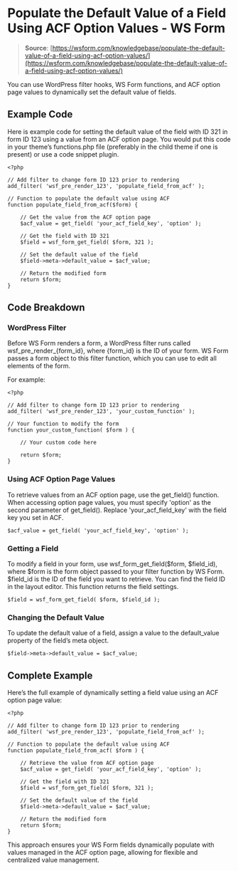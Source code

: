 # Populate the Default Value of a Field Using ACF Option Values - WS Form

> **Source**: [https://wsform.com/knowledgebase/populate-the-default-value-of-a-field-using-acf-option-values/](https://wsform.com/knowledgebase/populate-the-default-value-of-a-field-using-acf-option-values/)


You can use WordPress filter hooks, WS Form functions, and ACF option page values to dynamically set the default value of fields.

## Example Code

Here is example code for setting the default value of the field with ID 321 in form ID 123 using a value from an ACF option page. You would put this code in your theme’s functions.php file (preferably in the child theme if one is present) or use a code snippet plugin.

```
<?php

// Add filter to change form ID 123 prior to rendering
add_filter( 'wsf_pre_render_123', 'populate_field_from_acf' );

// Function to populate the default value using ACF
function populate_field_from_acf($form) {

    // Get the value from the ACF option page
    $acf_value = get_field( 'your_acf_field_key', 'option' );

    // Get the field with ID 321
    $field = wsf_form_get_field( $form, 321 );

    // Set the default value of the field
    $field->meta->default_value = $acf_value;

    // Return the modified form
    return $form;
}
```

## Code Breakdown

### WordPress Filter

Before WS Form renders a form, a WordPress filter runs called wsf_pre_render_{form_id}, where {form_id} is the ID of your form. WS Form passes a form object to this filter function, which you can use to edit all elements of the form.

For example:

```
<?php

// Add filter to change form ID 123 prior to rendering
add_filter( 'wsf_pre_render_123', 'your_custom_function' );

// Your function to modify the form
function your_custom_function( $form ) {

    // Your custom code here

    return $form;
}
```

### Using ACF Option Page Values

To retrieve values from an ACF option page, use the get_field() function. When accessing option page values, you must specify 'option' as the second parameter of get_field(). Replace 'your_acf_field_key' with the field key you set in ACF.

```
$acf_value = get_field( 'your_acf_field_key', 'option' );
```

### Getting a Field

To modify a field in your form, use wsf_form_get_field($form, $field_id), where $form is the form object passed to your filter function by WS Form. $field_id is the ID of the field you want to retrieve. You can find the field ID in the layout editor. This function returns the field settings.

```
$field = wsf_form_get_field( $form, $field_id );
```

### Changing the Default Value

To update the default value of a field, assign a value to the default_value property of the field’s meta object.

```
$field->meta->default_value = $acf_value;
```

## Complete Example

Here’s the full example of dynamically setting a field value using an ACF option page value:

```
<?php

// Add filter to change form ID 123 prior to rendering
add_filter( 'wsf_pre_render_123', 'populate_field_from_acf' );

// Function to populate the default value using ACF
function populate_field_from_acf( $form ) {

    // Retrieve the value from ACF option page
    $acf_value = get_field( 'your_acf_field_key', 'option' );

    // Get the field with ID 321
    $field = wsf_form_get_field( $form, 321 );

    // Set the default value of the field
    $field->meta->default_value = $acf_value;

    // Return the modified form
    return $form;
}
```

This approach ensures your WS Form fields dynamically populate with values managed in the ACF option page, allowing for flexible and centralized value management.
